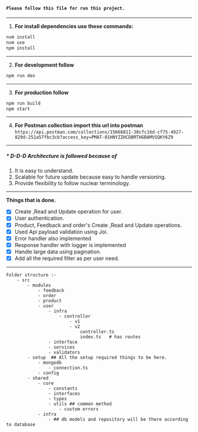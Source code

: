 #### `Please follow this file for run this project.`

---

1. **For install dependencies use these commands:**

```bash
nvm install
nvm use
npm install
```

---

2. **For development follow**

```bash
npm run dev
```

---

3. **For production follow**

```bash
npm run build
npm start
```

---

4. **For Postman collection import this url into postman**
   `https://api.postman.com/collections/15666811-38cfc16d-cf75-4927-829d-251a57fbc3cb?access_key=PMAT-01HNYZZHCDBRTHGBAMVSQKY6Z9`

---

##### * D-D-D Architecture is followed  because of

1. It is easy to understand.
2. Scalable for future update because easy to handle versioning.
3. Provide flexibility to follow nuclear terminology.

---

**Things that is done.**

* [X] Create ,Read and Update  operation for user.
* [X] User authentication.
* [X] Product, Feedback and order's Create ,Read and Update operations.
* [X] Used Api payload validation using Joi.
* [X] Error handler also implemented
* [X] Response handler with logger is implemented
* [X] Handle large data using pagination.
* [X] Add all the required filter as per user need.

---
```
Folder structure :-
    - src
        - modules
            - feedback
            - order
            - product
            - user
                - infra
                    - controller
                        - v1
                        - v2
                            controller.ts
                            index.ts   # has routes
                - interface
                - services
                - validators
        - setup  ## All the setup required things to be here.
            - mongodb
                - connection.ts
            - config
        - shared
            - core
                - constants
                - interfaces
                - types
                - utils ## common method 
                    - custom errors
            - infra 
                - ## db models and repository will be there according to database
```   
            
                 
